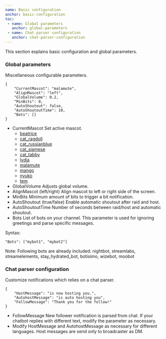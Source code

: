 ```yaml
---
name: Basic configuration
anchor: basic-configuration
toc: 
 - name: Global parameters
   anchor: global-parameters
 - name: Chat parser configuration
   anchor: chat-parser-configuration
---
```

This section explains basic configuration and global parameters.

### Global parameters
Miscellaneous configurable parameters.
```
{
    "CurrentMascot": "malamute",
    "AlignMascot": "left",
    "GlobalVolume": 0.2,
    "MinBits": 0,
    "AutoShoutout": false,
    "AutoShoutoutTime": 10,
    "Bots": []
}
```
* <span class="icon settings">CurrentMascot</span> Set active mascot.
  * <a target="_blank" href="{{ site.github.url }}/mascots#beatrice">beatrice</a>
  * <a target="_blank" href="{{ site.github.url }}/mascots#cat-ragdoll">cat_ragdoll</a>
  * <a target="_blank" href="{{ site.github.url }}/mascots#cat-russian-blue">cat_russianblue</a>
  * <a target="_blank" href="{{ site.github.url }}/mascots#cat-siamese">cat_siamese</a>
  * <a target="_blank" href="{{ site.github.url }}/mascots#cat-tabby">cat_tabby</a>
  * <a target="_blank" href="{{ site.github.url }}/mascots#lydia">lydia</a>
  * <a target="_blank" href="{{ site.github.url }}/mascots#malamute">malamute</a>
  * <a target="_blank" href="{{ site.github.url }}/mascots#mango">mango</a>
  * <a target="_blank" href="{{ site.github.url }}/mascots#nyuko">nyuko</a>
  * <a target="_blank" href="{{ site.github.url }}/mascots#tem">tem</a>
* <span class="icon settings">GlobalVolume</span> Adjusts global volume.
* <span class="icon settings">AlignMascot</span> (left/right) Align mascot to left or right side of the screen.
* <span class="icon settings">MinBits</span> Minimum amount of bits to trigger a bit notification.
* <span class="icon settings">AutoShoutout</span> (true/false) Enable automatic shoutout after raid and host.
* <span class="icon settings">AutoShoutoutTime</span> Number of seconds between raid/host and automatic shoutout.
* <span class="icon settings">Bots</span> List of bots on your channel. This parameter is used for ignoring greetings and parse specific messages.

Syntax:
```
"Bots": ["mybot1", "mybot2"]
```
<span class="icon idea">Note: Following bots are already included: nightbot, streamlabs, streamelements, stay_hydrated_bot, botisimo, wizebot, moobot</span>

### Chat parser configuration
Customize notifications which relies on a chat parser.
```
{
    "HostMessage": "is now hosting you.",
    "AutohostMessage": "is auto hosting you",
    "FollowMessage": "Thank you for the follow!"
}
```
* <span class="icon settings">FollowMessage</span> New follower notification is parsed from chat. If your chatbot replies with different text, modify the parameter as necessary.
* Modify <span class="icon settings">HostMessage</span> and <span class="icon settings">AutohostMessage</span> as necessary for different languages.
Host messages are send only to broadcaster as DM.
